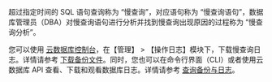 超过指定时间的 SQL 语句查询称为 “慢查询”，对应语句称为 “慢查询语句”，数据库管理员（DBA）对慢查询语句进行分析并找到慢查询出现原因的过程称为 “慢查询分析”。

您可以使用 [云数据库控制台][1]，在【管理】 > 【操作日志】模块下，下载慢查询日志。详情请参考 <a href="/document/product/236/7274" target="_blank">下载备份文件</a>。同时，您也可以在命令行界面（CLI）或者使用云数据库 API 查看、下载和观看数据库日志。详情请参考 <a href="/document/product/236/4691" target="_blank">查询备份与日志</a>。

[1]:	http://console.tcecqpoc.fsphere.cn/cdb/

